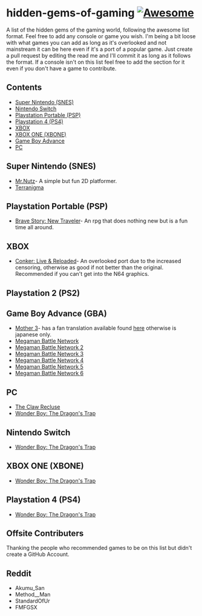 # hidden-gems-of-gaming [![Awesome](https://cdn.rawgit.com/sindresorhus/awesome/d7305f38d29fed78fa85652e3a63e154dd8e8829/media/badge.svg)](https://github.com/sindresorhus/awesome)
A list of the hidden gems of the gaming world, following the awesome list format. Feel free to add any console or game you wish. I'm being a bit loose with what games you can add as long as it's overlooked and not mainstream it can be here even if it's a port of a popular game. Just create a pull request by editing the read me and I'll commit it as long as it follows the format. If a console isn't on this list feel free to add the section for it even if you don't have a game to contribute.

## Contents
- [Super Nintendo (SNES)](#super-nintendo-snes)
- [Nintendo Switch](#nintendo-switch)
- [Playstation Portable (PSP)](#playstation-portable-psp)
- [Playstation 4 (PS4)](#playstation-4-ps4)
- [XBOX](#xbox)
- [XBOX ONE (XBONE)](#xbox-one)
- [Game Boy Advance](#game-boy-advance)
- [PC](#pc)



## Super Nintendo (SNES)
- [Mr.Nutz](https://en.wikipedia.org/wiki/Mr._Nutz)- A simple but fun 2D platformer.
- [Terranigma](https://en.wikipedia.org/wiki/Terranigma)

## Playstation Portable (PSP)
- [Brave Story: New Traveler](https://en.wikipedia.org/wiki/Brave_Story:_New_Traveler)- An rpg that does nothing new but is a fun time all around.

## XBOX
- [Conker: Live & Reloaded](https://en.wikipedia.org/wiki/Conker:_Live_%26_Reloaded)- An overlooked port due to the increased censoring, otherwise as good if not better than the original. Recommended if you can't get into the N64 graphics.
## Playstation 2 (PS2)

## Game Boy Advance (GBA)
- [Mother 3](https://en.wikipedia.org/wiki/Mother_3)- has a fan translation available found [here](http://mother3.fobby.net/) otherwise is japanese only.
- [Megaman Battle Network](https://en.wikipedia.org/wiki/Mega_Man_Battle_Network_(video_game))
- [Megaman Battle Network 2](https://en.wikipedia.org/wiki/Mega_Man_Battle_Network_2)
- [Megaman Battle Network 3](https://en.wikipedia.org/wiki/Mega_Man_Battle_Network_3)
- [Megaman Battle Network 4](https://en.wikipedia.org/wiki/Mega_Man_Battle_Network_4)
- [Megaman Battle Network 5](https://en.wikipedia.org/wiki/Mega_Man_Battle_Network_5)
- [Megaman Battle Network 6](https://en.wikipedia.org/wiki/Mega_Man_Battle_Network_6)

## PC
- [The Claw Recluse](http://kapitanpazur.piasta.pl/en/)
- [Wonder Boy: The Dragon's Trap](http://www.thedragonstrap.com/)

## Nintendo Switch
- [Wonder Boy: The Dragon's Trap](http://www.thedragonstrap.com/)

## XBOX ONE (XBONE)
- [Wonder Boy: The Dragon's Trap](http://www.thedragonstrap.com/)

## Playstation 4 (PS4)
- [Wonder Boy: The Dragon's Trap](http://www.thedragonstrap.com/)


## Offsite Contributers
Thanking the people who recommended games to be on this list but didn't create a GitHub Account.
## Reddit
- Akumu_San
- Method__Man
- StandardOfUr
- FMFGSX
